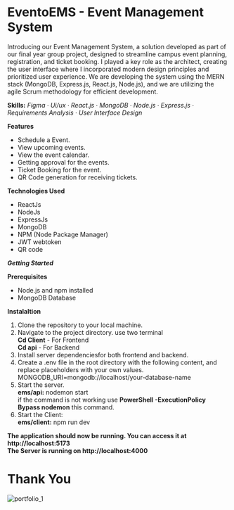 # EventoEMS - Event Management System

Introducing our Event Management System, a solution developed as part of our final year group project, designed to streamline campus event planning, registration, and ticket booking. I played a key role as the architect, creating the user interface where I incorporated modern design principles and prioritized user experience. We are developing the system using the MERN stack (MongoDB, Express.js, React.js, Node.js), and we are utilizing the agile Scrum methodology for efficient development.

**Skills:** *Figma · Ui/ux · React.js · MongoDB · Node.js · Express.js · Requirements Analysis · User Interface Design*

**Features**
* Schedule a Event.
* View upcoming events.
* View the event calendar.
* Getting approval for the events.
* Ticket Booking for the event.
* QR Code generation for receiving tickets.

**Technologies Used**
* ReactJs
* NodeJs
* ExpressJs
* MongoDB
* NPM (Node Package Manager)
* JWT webtoken
* QR code

**_Getting Started_**

**Prerequisites**
* Node.js and npm installed
* MongoDB Database

**Instalaltion**
1. Clone the repository to your local machine.
2. Navigate to the project directory. use two terminal <br>
    **Cd Client** - For Frontend <br>
    **Cd api** - For Backend <br>
3. Install server dependenciesfor both frontend and backend.
4. Create a .env file in the root directory with the following content, and replace placeholders with your own values. <br>
     MONGODB_URI=mongodb://localhost/your-database-name
5. Start the server.<br>
     **ems/api:** nodemon start<br>
     if the command is not working use **PowerShell -ExecutionPolicy Bypass nodemon** this command.
7. Start the Client:<br>
      **ems/client:** npm run dev

**The application should now be running. You can access it at http://localhost:5173**<br>
**The Server is running on http://localhost:4000**

<h1>Thank You</h1>

![portfolio_1](https://github.com/Bilal025/EventoEMS/assets/95700674/001ddf1c-72b3-40bb-8e3e-975ae00ccee5)

